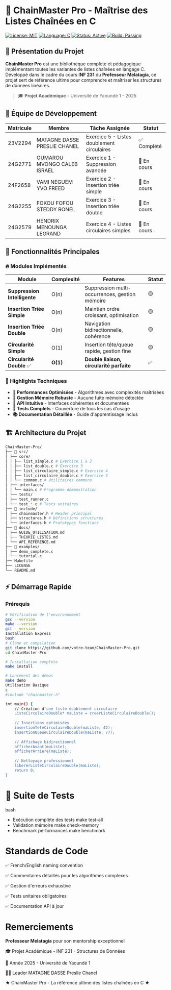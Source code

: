# 🎯 ChainMaster Pro - Maîtrise des Listes Chaînées en C

[![License: MIT](https://img.shields.io/badge/License-MIT-yellow.svg)](https://opensource.org/licenses/MIT)
[![Language: C](https://img.shields.io/badge/Language-C-blue.svg)](https://en.wikipedia.org/wiki/C_(programming_library))
[![Status: Active](https://img.shields.io/badge/Status-Active-brightgreen.svg)](https://github.com/your-repo)
[![Build: Passing](https://img.shields.io/badge/Build-Passing-success.svg)](https://github.com/your-repo)

## 📖 Présentation du Projet

**ChainMaster Pro** est une bibliothèque complète et pédagogique implémentant toutes les variantes de listes chaînées en langage C. Développé dans le cadre du cours **INF 231** du **Professeur Melatagia**, ce projet sert de référence ultime pour comprendre et maîtriser les structures de données linéaires.

> 🎓 **Projet Académique** - Université de Yaoundé 1 - 2025

## 👥 Équipe de Développement

| Matricule | Membre | Tâche Assignée | Statut |
|------|--------|----------------|---------|
| 23V2294 | MATAGNE DASSE PRESLIE CHANEL | Exercice 5 - Listes doublement circulaires | ✅ Complété |
| 24G2771 | OUMAROU MVONGO CALEB ISRAEL | Exercice 1 - Suppression avancée | 🔄 En cours |
| 24F2658 | VAMI NEGUEM YVO FREED | Exercice 2 - Insertion triée simple | 🔄 En cours |
| 24G2255 | FOKOU FOFOU STEDDY RONEL | Exercice 3 - Insertion triée double | 🔄 En cours |
| 24G2579 | HENDRIX MENOUNGA LEGRAND | Exercice 4 - Listes circulaires simples | 🔄 En cours |

## 🚀 Fonctionnalités Principales

### 🔥 Modules Implémentés

| Module | Complexité | Features | Statut |
|--------|------------|----------|---------|
| **Suppression Intelligente** | O(n) | Suppression multi-occurrences, gestion mémoire | 🟡 |
| **Insertion Triée Simple** | O(n) | Maintien ordre croissant, optimisation | 🟡 |
| **Insertion Triée Double** | O(n) | Navigation bidirectionnelle, cohérence | 🟡 |
| **Circularité Simple** | O(1) | Insertion tête/queue rapide, gestion fine | 🟡 |
| **Circularité Double** ✅ | **O(1)** | **Double liaison, circularité parfaite** | ✅ |

### 🎯 Highlights Techniques

- **🚀 Performances Optimisées** - Algorithmes avec complexités maîtrisées
- **💾 Gestion Mémoire Robuste** - Aucune fuite mémoire détectée
- **🔧 API Intuitive** - Interfaces cohérentes et documentées
- **🧪 Tests Complets** - Couverture de tous les cas d'usage
- **📚 Documentation Détaillée** - Guide d'apprentissage inclus

## 🏗️ Architecture du Projet

```bash
ChainMaster-Pro/
├── 📂 src/
│ ├── core/
│ │ ├── list_simple.c # Exercice 1 & 2
│ │ ├── list_double.c # Exercice 3
│ │ ├── list_circulaire_simple.c # Exercice 4
│ │ ├── list_circulaire_double.c # Exercice 5
│ │ └── common.c # Utilitaires communs
│ ├── interfaces/
│ │ └── main.c # Programme démonstration
│ └── tests/
│ ├── test_runner.c
│ └── test_*.c # Tests unitaires
├── 📂 include/
│ ├── chainmaster.h # Header principal
│ ├── structures.h # Définitions structures
│ └── interfaces.h # Prototypes fonctions
├── 📂 docs/
│ ├── GUIDE_UTILISATION.md
│ ├── THEORIE_LISTES.md
│ └── API_REFERENCE.md
├── 📂 examples/
│ ├── demo_complete.c
│ └── tutorial.c
├── Makefile
├── LICENSE
└── README.md
```

## ⚡ Démarrage Rapide

### Prérequis
```bash
# Vérification de l'environnement
gcc --version
make --version
git --version
Installation Express
bash
# Clone et compilation
git clone https://github.com/votre-team/ChainMaster-Pro.git
cd ChainMaster-Pro

# Installation complète
make install

# Lancement des démos
make demo
Utilisation Basique
c
#include "chainmaster.h"

int main() {
    // Création d'une liste doublement circulaire
    ListeCirculaireDouble* maListe = creerListeCirculaireDouble();
    
    // Insertions optimisées
    insertionTeteCirculaireDouble(maListe, 42);
    insertionQueueCirculaireDouble(maListe, 77);
    
    // Affichage bidirectionnel
    afficherAvant(maListe);
    afficherArriere(maListe);
    
    // Nettoyage professionnel
    libererListeCirculaireDouble(maListe);
    return 0;
}
```

# 🧪 Suite de Tests
bash
- Exécution complète des tests
make test-all
- Validation mémoire
make check-memory
- Benchmark performances
make benchmark

# Standards de Code
✅ French/English naming convention

✅ Commentaires détaillés pour les algorithmes complexes

✅ Gestion d'erreurs exhaustive

✅ Tests unitaires obligatoires

✅ Documentation API à jour

# Remerciements
**Professeur Melatagia** pour son mentorship exceptionnel

🎓 Projet Académique - INF 231 - Structures de Données

📅 Année 2025 - Université de Yaoundé 1

👨‍💻 Leader MATAGNE DASSE Preslie Chanel


★ ChainMaster Pro - La référence ultime des listes chaînées en C ★
